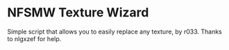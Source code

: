 # NFSMW Texture Wizard
Simple script that allows you to easily replace any texture, by r033.
Thanks to nlgxzef for help.